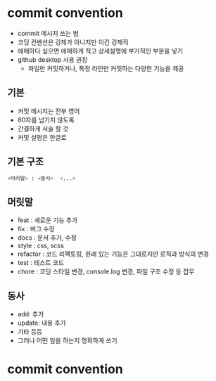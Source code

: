 # commit convention

- commit 메시지 쓰는 법
- 코딩 컨벤션은 강제가 아니지만 이건 강제적
- 애매하다 싶으면 애매하게 적고 상세설명에 부가적인 부분을 넣기
- github desktop 사용 권장
  - 파일만 커밋하거나, 특정 라인만 커밋하는 다양한 기능을 제공

## 기본

- 커밋 메시지는 전부 영어
- 80자를 넘기지 않도록
- 간결하게 서술 할 것
- 커밋 설명은 한글로

## 기본 구조

```bash
<머리말> : <동사>  <...>
```

## 머릿말

- feat : 새로운 기능 추가
- fix : 버그 수정
- docs : 문서 추가, 수정
- style : css, scss
- refactor : 코드 리펙토링, 원래 있는 기능은 그대로지만 로직과 방식의 변경
- test : 테스트 코드
- chore : 코딩 스타일 변경, console.log 변경, 파일 구조 수정 등 잡무 

## 동사

- add: 추가
- update: 내용 추가
- 기타 등등
- 그러나 어떤 일을 하는지 명확하게 쓰기
# commit convention
